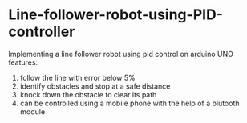 # Line-follower-robot-using-PID-controller
Implementing a line follower robot using pid control on arduino UNO
features:
1) follow the line with error below 5%
2) identify obstacles and stop at a safe distance
3) knock down the obstacle to clear its path
4) can be controlled using a mobile phone with the help of a blutooth module
